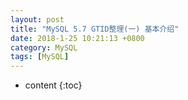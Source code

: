 ```yaml
---
layout: post
title: "MySQL 5.7 GTID整理(一) 基本介绍"
date: 2018-1-25 10:21:13 +0800
category: MySQL
tags: [MySQL]
---
```

* content
{:toc}


